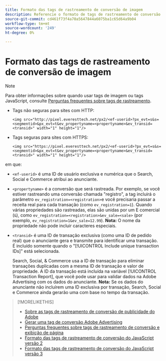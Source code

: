 ```yaml
---
title: Formato das tags de rastreamento de conversão de imagem
description: Referencie o formato de tags de rastreamento de conversão de imagem.
source-git-commit: cd461f73f4a70a5647844a6075ba1c65d64a9b04
workflow-type: tm+mt
source-wordcount: '249'
ht-degree: 0%

---
```


# Formato das tags de rastreamento de conversão de imagem

>[!NOTE]
>
>Para obter informações sobre quando usar tags de imagem ou tags JavaScript, consulte [Perguntas frequentes sobre tags de rastreamento](/help/search-social-commerce/tracking/faqs-conversion-page-view-tracking-tags.md).

* Tags não seguras para sites com HTTP:

   ```
   <img src="http://pixel.everesttech.net/px2/<ef-userid>?px_evt=s&s=<segmentid>&px_evt=t&ev_propertyname=<propertyname>&ev_transid=<transid>" width="1" height="1"/>
   ```

* Tags seguras para sites com HTTPS:

   ```
   <img src="https://pixel.everesttech.net/px2/<ef-userid>?px_evt=s&s=<segmentid>&px_evt=t&ev_propertyname=<propertyname>&ev_transid=<transid>" width="1" height="1"/>
   ```

em que:

* `<ef-userid>` é uma ID de usuário exclusiva e numérica que o Search, Social e Commerce atribui ao anunciante.

* `<propertyname>` é a conversão que será rastreada. Por exemplo, se você estiver rastreando uma conversão chamada &quot;registro&quot;, a tag incluirá o parâmetro `ev_registration=<registration>`e você precisaria passar a receita real para cada transação (como `ev_registration=1`). Quando várias propriedades são rastreadas, elas são unidas por um E comercial (`&`), como `ev_registration=<registration>&ev_sale=<sale>` (por exemplo, `ev_registration=1&ev_sale=12.99`). **Nota:**  O nome da propriedade não pode incluir caracteres especiais.

* `<transid>` é uma ID de transação exclusiva (como uma ID de pedido real) que o anunciante gera e transmite para identificar uma transação. É incluído somente quando o &quot;[!UICONTROL Include unique transaction IDs]&quot; está selecionada.

   Search, Social, &amp; Commerce usa a ID de transação para eliminar transações duplicadas com a mesma ID de transação e valor de propriedade. A ID da transação está incluída na variável [!UICONTROL Transaction Report], que você pode usar para validar dados na Adobe Advertising com os dados do anunciante. **Nota:** Se os dados do anunciante não incluírem uma ID exclusiva por transação, Search, Social e Commerce ainda gerarão uma com base no tempo da transação.

<!-- add more links -->

>[!MORELIKETHIS]
>
>* [Sobre as tags de rastreamento de conversão de publicidade do Adobe](/help/search-social-commerce/tracking/conversion-tracking-advertising.md)
>* [Gerar uma tag de conversão Adobe Advertising](/help/search-social-commerce/tools/conversion-tag-generate.md)
>* [Perguntas frequentes sobre tags de rastreamento de conversão e exibição de página](/help/search-social-commerce/tracking/faqs-conversion-page-view-tracking-tags.md)
>* [Formato das tags de rastreamento de conversão do JavaScript versão 2](format-conversion-tag-jsv2.md)
>* [Formato das tags de rastreamento de conversão do JavaScript versão 3](format-conversion-tag-jsv3.md)

